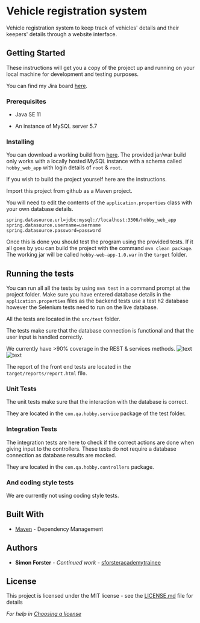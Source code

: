 # Vehicle registration system

Vehicle registration system to keep track of vehicles' details and their keepers' details through a website interface.

## Getting Started

These instructions will get you a copy of the project up and running on your local machine for development and testing purposes.

You can find my Jira board [here](https://20novsimontest.atlassian.net/secure/RapidBoard.jspa?rapidView=6&projectKey=PRO2).

### Prerequisites

* Java SE 11

* An instance of MySQL server 5.7

### Installing

You can download a working build from [here](https://github.com/sforsteracademytrainee/hobby-web-app/releases/tag/1.0).
The provided jar/war build only works with a locally hosted MySQL instance with a schema called `hobby_web_app` with login details of `root` & `root`.

If you wish to build the project yourself here are the instructions.

Import this project from github as a Maven project.

You will need to edit the contents of the `application.properties` class with your own database details.

```
spring.datasource.url=jdbc:mysql://localhost:3306/hobby_web_app
spring.datasource.username=username
spring.datasource.password=password
```

Once this is done you should test the program using the provided tests. If it all goes by you can build the project with the command `mvn clean package`. The working jar will be called `hobby-web-app-1.0.war` in the `target` folder.

## Running the tests

You can run all all the tests by using `mvn test` in a command prompt at the project folder. Make sure you have entered database details in the `application.properties` files as the backend tests use a test h2 database however the Selenium tests need to run on the live database.

All the tests are located in the `src/test` folder.

The tests make sure that the database connection is functional and that the user input is handled correctly.

We currently have >90% coverage in the REST & services methods.
![text](https://i.imgur.com/TfHM8mJ.png)
![text](https://i.imgur.com/4hgxibt.png)

The report of the front end tests are located in the `target/reports/report.html` file.

### Unit Tests 

The unit tests make sure that the interaction with the database is correct.

They are located in the `com.qa.hobby.service` package of the test folder.

### Integration Tests 

The integration tests are here to check if the correct actions are done when giving input to the controllers. These tests do not require a database connection as database results are mocked.

They are located in the `com.qa.hobby.controllers` package.

### And coding style tests

We are currently not using coding style tests.

## Built With

* [Maven](https://maven.apache.org/) - Dependency Management


## Authors

* **Simon Forster** - *Continued work* - [sforsteracademytrainee](https://github.com/sforsteracademytrainee)

## License

This project is licensed under the MIT license - see the [LICENSE.md](LICENSE.md) file for details 

*For help in [Choosing a license](https://choosealicense.com/)*